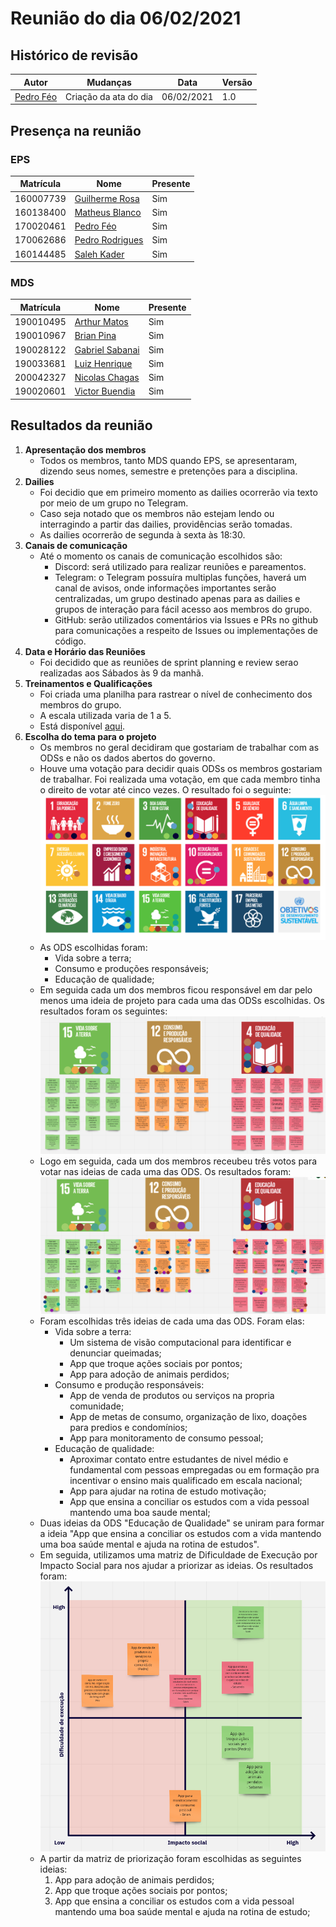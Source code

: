 # Reunião do dia 06/02/2021

## Histórico de revisão
|Autor|Mudanças|Data|Versão|
|--|--|--|--|
|[Pedro Féo](https://github.com/Phe0)|Criação da ata do dia |06/02/2021|1.0|

## Presença na reunião

### EPS
|Matrícula|Nome|Presente|
|-|-|-|
|160007739|[Guilherme Rosa](https://github.com/guilhesme23)|Sim|
|160138400|[Matheus Blanco](https://github.com/MatheusBlanco)|Sim|
|170020461|[Pedro Féo](https://github.com/Phe0)|Sim|
|170062686|[Pedro Rodrigues](https://github.com/pedro-prp)|Sim|
|160144485|[Saleh Kader](https://github.com/devsalula)|Sim|

### MDS
|Matrícula|Nome|Presente|
|-|-|-|
|190010495|[Arthur Matos](https://github.com/Arthur-Matos)|Sim|
|190010967|[Brian Pina](https://github.com/DLBrianPina)|Sim|
|190028122|[Gabriel Sabanai](https://github.com/Sabanai104)|Sim|
|190033681|[Luiz Henrique](https://github.com/luiz-herique)|Sim|
|200042327|[Nicolas Chagas](https://github.com/nszchagas)|Sim|
|190020601|[Victor Buendia](https://github.com/Victor-Buendia)|Sim|

## Resultados da reunião

1. **Apresentação dos membros**
    - Todos os membros, tanto MDS quando EPS, se apresentaram, dizendo seus nomes, semestre e pretenções para a disciplina.
2. **Dailies**
    - Foi decidio que em primeiro momento as dailies ocorrerão via texto por meio de um grupo no Telegram.
    - Caso seja notado que os membros não estejam lendo ou interragindo a partir das dailies, providências serão tomadas.
    - As dailies ocorrerão de segunda à sexta às 18:30.
3. **Canais de comunicação**
    - Até o momento os canais de comunicação escolhidos são:
        - Discord: será utilizado para realizar reuniões e pareamentos.
        - Telegram: o Telegram possuíra multiplas funções, haverá um canal de avisos, onde informações importantes serão centralizadas, um grupo destinado apenas para as dailies e grupos de interação para fácil acesso aos membros do grupo.
        - GitHub: serão utilizados comentários via Issues e PRs no github para comunicações a respeito de Issues ou implementações de código.
4. **Data e Horário das Reuniões**
    - Foi decidido que as reuniões de sprint planning e review serao realizadas aos Sábados às 9 da manhã.
5. **Treinamentos e Qualificações**
    - Foi criada uma planilha para rastrear o nível de conhecimento dos membros do grupo.
    - A escala utilizada varia de 1 a 5.
    - Está disponível [aqui](https://docs.google.com/spreadsheets/d/1Fy8Jx7c16pxeeZH9AWMGx-RSY9LvQYLu_ByCjqJmn-Q/edit?usp=sharing).
6. **Escolha do tema para o projeto**
    - Os membros no geral decidiram que gostariam de trabalhar com as ODSs e não os dados abertos do governo.
    - Houve uma votação para decidir quais ODSs os membros gostariam de trabalhar. Foi realizada uma votação, em que cada membro tinha o direito de votar até cinco vezes. O resultado foi o seguinte:
    ![Votação ODS](../../assets/img/reunioes/06-02/votacaoODS.png)
    - As ODS escolhidas foram:
        - Vida sobre a terra;
        - Consumo e produções responsáveis;
        - Educação de qualidade;
    - Em seguida cada um dos membros ficou responsável em dar pelo menos uma ideia de projeto para cada uma das ODSs escolhidas. Os resultados foram os seguintes:
    ![Ideação ODS](../../assets/img/reunioes/06-02/ideacaoODS.png)
    - Logo em seguida, cada um dos membros receubeu três votos para votar nas ideias de cada uma das ODS. Os resultados foram:
    ![Votação Ideias](../../assets/img/reunioes/06-02/votacaoIdeias.png)
    - Foram escolhidas três ideias de cada uma das ODS. Foram elas:
        - Vida sobre a terra:
            - Um sistema de visão computacional para identificar e denunciar queimadas;
            - App que troque ações sociais por pontos;
            - App para adoção de animais perdidos;
        - Consumo e produção responsáveis:
            - App de venda de produtos ou serviços na propria comunidade;
            - App de metas de consumo, organização de lixo, doações para predios e condomínios;
            - App para monitoramento de consumo pessoal;
        - Educação de qualidade:
            - Aproximar contato entre estudantes de nivel médio e fundamental com pessoas empregadas ou em formação pra incentivar o ensino mais qualificado em escala nacional;
            - App para ajudar na rotina de estudo motivação;
            - App que ensina a conciliar os estudos com a vida pessoal mantendo uma boa saude mental;
    - Duas ideias da ODS "Educação de Qualidade" se uniram para formar a ideia "App que ensina a conciliar os estudos com a vida mantendo uma boa saúde mental e ajuda na rotina de estudos".
    - Em seguida, utilizamos uma matriz de Dificuldade de Execução por Impacto Social para nos ajudar a priorizar as ideias. Os resultados foram:
    ![Matriz de Priorização](../../assets/img/reunioes/06-02/matrizPriorizacao.png)
    - A partir da matriz de priorização foram escolhidas as seguintes ideias:
        1. App para adoção de animais perdidos;
        2. App que troque ações sociais por pontos;
        3. App que ensina a conciliar os estudos com a vida pessoal mantendo uma boa saúde mental e ajuda na rotina de estudo;
